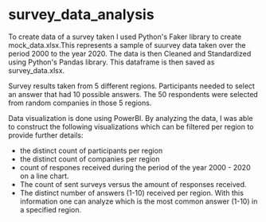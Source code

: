 # survey_data_analysis

To create data of a survey taken I used Python's Faker library to create mock_data.xlsx.This represents a sample of suurvey data taken over the period 2000 to the year 2020.
The data is then Cleaned and Standardized using Python's Pandas library.
This dataframe is then saved as survey_data.xlsx.

Survey results taken from 5 different regions.
Participants needed to select an answer that had 10 possible answers.
The 50 respondents were selected from random companies in those 5 regions. 

Data visualization is done using PowerBI.
By analyzing the data, I was able to construct the following visualizations which can be filtered per region to provide further details:

* the distinct count of participants per region
* the distinct count of companies per region
* count of respones received during the period of the year 2000 - 2020 on a line chart.
* The count of sent surveys versus the amount of responses received.
* The distinct number of answers (1-10) received per region. With this information one can analyze which is the most common answer (1-10) in a specified region.
